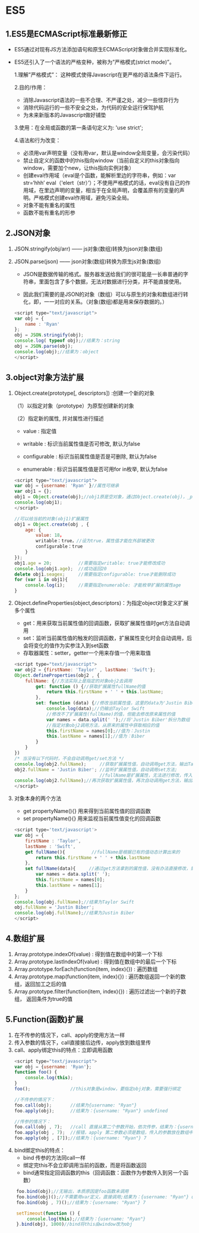# ES5
## 1.ES5是ECMAScript标准最新修正
+ ES5通过对现有JS方法添加语句和原生ECMAScript对象做合并实现标准化。
+ ES5还引入了一个语法的严格变种，被称为”严格模式(strict mode)”。
    
    1.理解”严格模式”： 这种模式使得Javascript在更严格的语法条件下运行。
    
    2.目的/作用：
    - 消除Javascript语法的一些不合理、不严谨之处，减少一些怪异行为
    - 消除代码运行的一些不安全之处，为代码的安全运行保驾护航
    - 为未来新版本的Javascript做好铺垫

    3.使用：在全局或函数的第一条语句定义为: 'use strict';

    4.语法和行为改变：
    - 必须用var声明变量（没有用var，默认是window全局变量，会污染代码）
    - 禁止自定义的函数中的this指向window（当前自定义的this对象指向window，需要加个new，让this指向实例对象）
    - 创建eval作用域（eval是个函数，能解析里边的字符串，例如：var str=‘hhh’ eval（‘elert（str）’）；不使用严格模式的话，eval没有自己的作用域，在里边声明的变量，相当于在全局声明，会覆盖原有的变量的声明。严格模式创建eval作用域，避免污染全局。
    - 对象不能有重名的属性
    - 函数不能有重名的形参
## 2.JSON对象
1. JSON.stringify(obj/arr) —— js对象(数组)转换为json对象(数组)
2. JSON.parse(json) —— json对象(数组)转换为原生js对象(数组)

    - JSON是数据传输的格式。服务器发送给我们的很可能是一长串普通的字符串，里面包含了多个数据，无法对数据进行分类，并不能直接使用。

    - 因此我们需要的是JSON的对象（数组）可以与原生的对象和数组进行转化，即，一一对应的关系。（对象(数组)都是用来保存数据的。）
    ~~~ javascript
    <script type="text/javascript">
    var obj = {
        name : 'Ryan'
    };
    obj = JSON.stringify(obj);
    console.log( typeof obj);//结果为：string
    obj = JSON.parse(obj);
    console.log(obj);//结果为：object
    </script>
## 3.object对象方法扩展
1. Object.create(prototype[, descriptors]) :创建一个新的对象

    （1）以指定对象（prototype）为原型创建新的对象

    （2）指定新的属性, 并对属性进行描述

    - value : 指定值

    - writable : 标识当前属性值是否可修改, 默认为false

    - configurable : 标识当前属性值是否是可删除, 默认为false

    - enumerable : 标识当前属性值是否可用for in枚举, 默认为false
    ~~~javascript
    <script type="text/javascript">
	var obj = {username: 'Ryan' }//属性可继承
	var obj1 = {};
	obj1 = Object.create(obj);//obj1原是空对象，通过Object.create(obj)，_proto_继承obj的属性
	console.log(obj1);
    </script>

    //可以给当前的对象(obj1)扩展属性
    obj1 = Object.create(obj , {
		age: {
			value: 18，
            writable：true，//设为true，属性值才能在外部被更改
            configurable：true
		}
	});
    obj1.age = 20;          //需要指定writable: true才能修改成功
    console.log(obj1.age);  //成功返回20
    delete obj1.seagex;     //需要指定configurable: true才能删除成功
    for (var i in obj1){
        console.log(i);     //需要指定enumerable: 才能枚举扩展的属性age
    }
2. Object.defineProperties(object,descriptors)：为指定object对象定义扩展多个属性
    - get：用来获取当前属性值的回调函数，获取扩展属性值时get方法自动调用
    - set：监听当前属性值的触发的回调函数，扩展属性变化时会自动调用，后会将变化的值作为实参注入到set函数
    - 存取器属性：setter，getter一个用来存值一个用来取值
    ~~~javascript
    <script type="text/javascript">
	var obj2 = {firstName: 'Taylor' , lastName: 'Swift'};
	Object.defineProperties(obj2 , {
		fullName: {//方法实际上是指定的对象obj2去调用
			get: function () {//获取扩展属性fullName的值
				return this.firstName + ' ' + this.lastName;
			},
			set: function (data) {//修改当前属性值，这里的data为'Justin Biber'
				console.log(data);//仍输出Taylor Swift
				//修改不了扩展属性(fullName)的值，但能去修改原来属性的值
				var names = data.split(' ');//将'Justin Biber'拆分为数组
				//指定对象obj2调用方法，从原来的属性中获取相应的值
				this.firstName = names[0];//值为：Justin
				this.lastName = names[1];//值为：Biber
			}
		}
	})
    /* 当没有以下代码时，不会自动调用get/set方法 */
	console.log(obj2.fullName);     //获取扩展属性值，自动调用get方法，输出Taylor Swift
	obj2.fullName = 'Justin Biber'; //监听扩展属性值，自动调用set方法;
                                    //fullName是扩展属性，无法进行修改，传入实参'Justin Biber'
	console.log(obj2.fullName);//再次获取扩展属性值，再次自动调用get方法，输出Justin Biber
    </script>

 3. 对象本身的两个方法
    - get propertyName(){} 用来得到当前属性值的回调函数
    - set propertyName(){} 用来监视当前属性值变化的回调函数
    ~~~javascript
    <script type='text/javascript'>
    var obj = {
        firstName : 'Taylor',
        lastName : 'Swift',
        get fullName(){          //fullName是根据已有的值动态计算出来的
            return this.firstName + ' ' + this.lastName
        },
        set fullName(data){     //通过get方法拿到的属性值，没有办法直接修改，需要用set方法
            var names = data.split(' ');
            this.firstName = names[0];
            this.lastName = names[1];
        }
    };
    console.log(obj.fullName);//结果为Taylor Swift
    obj.fullName = 'Justin Biber';
    console.log(obj.fullName);//结果为Justin Biber
    </script>
## 4.数组扩展
1. Array.prototype.indexOf(value) : 得到值在数组中的第一个下标
2. Array.prototype.lastIndexOf(value) : 得到值在数组中的最后一个下标
3. Array.prototype.forEach(function(item, index){}) : 遍历数组
4. Array.prototype.map(function(item, index){}) : 遍历数组返回一个新的数组，返回加工之后的值
5. Array.prototype.filter(function(item, index){}) : 遍历过滤出一个新的子数组， 返回条件为true的值
## 5.Function(函数)扩展
1. 在不传参的情况下，call、apply的使用方法一样
2. 传入参数的情况下，call直接接后边传，apply放到数组里传
3. call、apply绑定this的特点：立即调用函数
    ~~~javascript
    <script type="text/javascript">
	var obj = {username: 'Ryan'};
	function foo() {
		console.log(this);
	}
	foo();               //this对象是window，要指定obj对象，需要强行绑定

    //不传参的情况下：
	foo.call(obj);       //结果为{username: "Ryan"}
    foo.apply(obj);      //结果为：{username: "Ryan"} undefined

    //传参的情况下：
	foo.call(obj , 7);   //call 直接从第二个参数开始，依次传参，结果为：{username: "Ryan"} 7
	foo.apply(obj , 7);  //报错，apply 第二参数必须是数组，传入的参数放在数组中
	foo.apply(obj , [7]);//结果为：{username: "Ryan"} 7
4. bind绑定this的特点：
    - bind 传参的方法同call一样
    - 绑定完this不会立即调用当前的函数，而是将函数返回
    - bind通常指定回调函数的this（回调函数：函数作为参数传入到另一个函数）
~~~javascript
	foo.bind(obj);//无输出，本质原因是foo函数未调用
	foo.bind(obj)();//不需要用var定义，直接调用;结果为：{username: "Ryan"} undefined
	foo.bind(obj , 7)();//结果为：{username: "Ryan"} 7

	setTimeout(function () {
		console.log(this);//结果为：{username: "Ryan"}
	}.bind(obj), 1000)//bind将this由window改为obj
